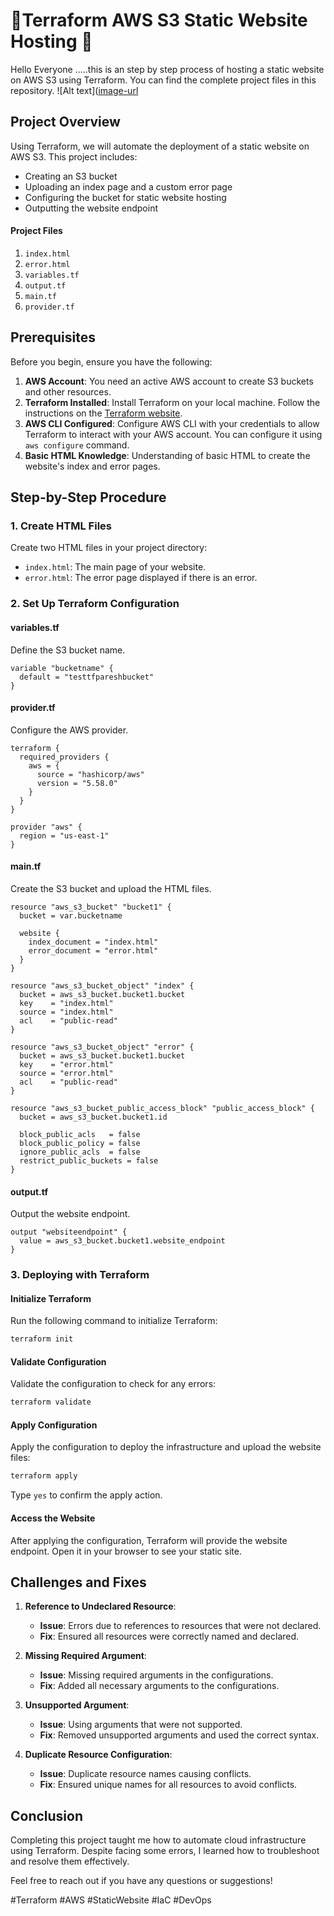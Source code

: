 # 🌟Terraform AWS S3 Static Website Hosting 🌟

Hello Everyone .....this is an step by step  process of hosting a static website on AWS S3 using Terraform. You can find the complete project files in this repository.
![Alt text]([image-url](https://github.com/Pareshch28/terraform-simple-s3staticwebsite/blob/main/s3static.png)


## Project Overview
Using Terraform, we will automate the deployment of a static website on AWS S3. This project includes:

- Creating an S3 bucket
- Uploading an index page and a custom error page
- Configuring the bucket for static website hosting
- Outputting the website endpoint

#### Project Files
1. `index.html`
2. `error.html`
3. `variables.tf`
4. `output.tf`
5. `main.tf`
6. `provider.tf`

## Prerequisites
Before you begin, ensure you have the following:

1. **AWS Account**: You need an active AWS account to create S3 buckets and other resources.
2. **Terraform Installed**: Install Terraform on your local machine. Follow the instructions on the [Terraform website](https://learn.hashicorp.com/tutorials/terraform/install-cli).
3. **AWS CLI Configured**: Configure AWS CLI with your credentials to allow Terraform to interact with your AWS account. You can configure it using `aws configure` command.
4. **Basic HTML Knowledge**: Understanding of basic HTML to create the website's index and error pages.

## Step-by-Step Procedure

### 1. Create HTML Files
Create two HTML files in your project directory:
- `index.html`: The main page of your website.
- `error.html`: The error page displayed if there is an error.

### 2. Set Up Terraform Configuration

#### variables.tf
Define the S3 bucket name.
```hcl
variable "bucketname" {
  default = "testtfpareshbucket"
}
```

#### provider.tf
Configure the AWS provider.
```hcl
terraform {
  required_providers {
    aws = {
      source = "hashicorp/aws"
      version = "5.58.0"
    }
  }
}

provider "aws" {
  region = "us-east-1"
}
```

#### main.tf
Create the S3 bucket and upload the HTML files.
```hcl
resource "aws_s3_bucket" "bucket1" {
  bucket = var.bucketname

  website {
    index_document = "index.html"
    error_document = "error.html"
  }
}

resource "aws_s3_bucket_object" "index" {
  bucket = aws_s3_bucket.bucket1.bucket
  key    = "index.html"
  source = "index.html"
  acl    = "public-read"
}

resource "aws_s3_bucket_object" "error" {
  bucket = aws_s3_bucket.bucket1.bucket
  key    = "error.html"
  source = "error.html"
  acl    = "public-read"
}

resource "aws_s3_bucket_public_access_block" "public_access_block" {
  bucket = aws_s3_bucket.bucket1.id

  block_public_acls   = false
  block_public_policy = false
  ignore_public_acls  = false
  restrict_public_buckets = false
}
```

#### output.tf
Output the website endpoint.
```hcl
output "websiteendpoint" {
  value = aws_s3_bucket.bucket1.website_endpoint
}
```

### 3. Deploying with Terraform

#### Initialize Terraform
Run the following command to initialize Terraform:
```sh
terraform init
```

#### Validate Configuration
Validate the configuration to check for any errors:
```sh
terraform validate
```

#### Apply Configuration
Apply the configuration to deploy the infrastructure and upload the website files:
```sh
terraform apply
```
Type `yes` to confirm the apply action.

#### Access the Website
After applying the configuration, Terraform will provide the website endpoint. Open it in your browser to see your static site.

## Challenges and Fixes

1. **Reference to Undeclared Resource**:
   - **Issue**: Errors due to references to resources that were not declared.
   - **Fix**: Ensured all resources were correctly named and declared.

2. **Missing Required Argument**:
   - **Issue**: Missing required arguments in the configurations.
   - **Fix**: Added all necessary arguments to the configurations.

3. **Unsupported Argument**:
   - **Issue**: Using arguments that were not supported.
   - **Fix**: Removed unsupported arguments and used the correct syntax.

4. **Duplicate Resource Configuration**:
   - **Issue**: Duplicate resource names causing conflicts.
   - **Fix**: Ensured unique names for all resources to avoid conflicts.

## Conclusion
Completing this project taught me how to automate cloud infrastructure using Terraform. Despite facing some errors, I learned how to troubleshoot and resolve them effectively.

Feel free to reach out if you have any questions or suggestions!

#Terraform #AWS #StaticWebsite #IaC #DevOps
